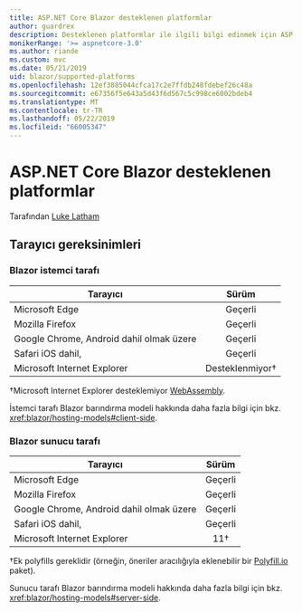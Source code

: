 ```yaml
---
title: ASP.NET Core Blazor desteklenen platformlar
author: guardrex
description: Desteklenen platformlar ile ilgili bilgi edinmek için ASP.NET Core Blazor.
monikerRange: '>= aspnetcore-3.0'
ms.author: riande
ms.custom: mvc
ms.date: 05/21/2019
uid: blazor/supported-platforms
ms.openlocfilehash: 12ef3885044cfca17c2e7ffdb248fdebef26c48a
ms.sourcegitcommit: e67356f5e643a5d43f6d567c5c998ce6002bdeb4
ms.translationtype: MT
ms.contentlocale: tr-TR
ms.lasthandoff: 05/22/2019
ms.locfileid: "66005347"
---
```

# <a name="aspnet-core-blazor-supported-platforms"></a>ASP.NET Core Blazor desteklenen platformlar

Tarafından [Luke Latham](https://github.com/guardrex)

## <a name="browser-requirements"></a>Tarayıcı gereksinimleri

### <a name="blazor-client-side"></a>Blazor istemci tarafı

| Tarayıcı                          | Sürüm               |
| -------------------------------- | :-------------------: |
| Microsoft Edge                   | Geçerli               |
| Mozilla Firefox                  | Geçerli               |
| Google Chrome, Android dahil olmak üzere | Geçerli               |
| Safari iOS dahil,            | Geçerli               |
| Microsoft Internet Explorer      | Desteklenmiyor&dagger; |

&dagger;Microsoft Internet Explorer desteklemiyor [WebAssembly](http://webassembly.org).

İstemci tarafı Blazor barındırma modeli hakkında daha fazla bilgi için bkz. <xref:blazor/hosting-models#client-side>.

### <a name="blazor-server-side"></a>Blazor sunucu tarafı

| Tarayıcı                          | Sürüm    |
| -------------------------------- | :--------: |
| Microsoft Edge                   | Geçerli    |
| Mozilla Firefox                  | Geçerli    |
| Google Chrome, Android dahil olmak üzere | Geçerli    |
| Safari iOS dahil,            | Geçerli    |
| Microsoft Internet Explorer      | 11&dagger; |

&dagger;Ek polyfills gereklidir (örneğin, öneriler aracılığıyla eklenebilir bir [Polyfill.io](https://polyfill.io/v3/) paket).

Sunucu tarafı Blazor barındırma modeli hakkında daha fazla bilgi için bkz. <xref:blazor/hosting-models#server-side>.
